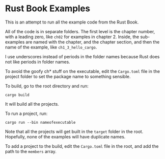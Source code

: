 # Rust Book Examples
This is an attempt to run all the example code from the Rust Book.

All of the code is in separate folders. The first level is the chapter number,
with a leading zero, like `ch02` for examples in chapter 2. Inside, the sub-examples are named with the chapter, and the chapter section, and then the name of the example,
like `ch1_3_hello_cargo`.

I use underscores instead of periods in the folder names because Rust does not like periods in folder names.

To avoid the goofy ch* stuff on the executable, edit the `Cargo.toml` file in the project folder to set the package name to something sensible.

To build, go to the root directory and run:

`cargo build`

It will build all the projects.

To run a project, run:

`cargo run --bin nameofexecutable`

Note that all the projects will get built in the `target` folder in the root. Hopefully, none of the examples will have duplicate names.

To add a project to the build, edit the `Cargo.toml` file in the root, and add the path to the `members` array.
